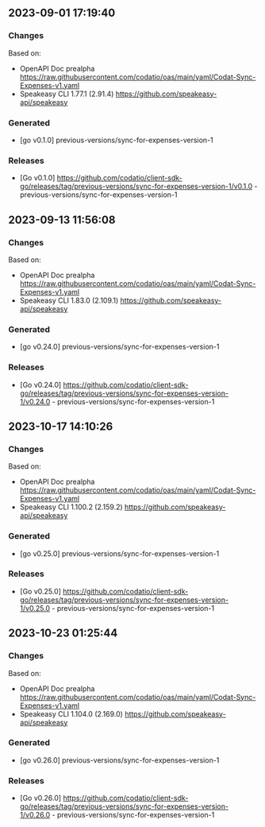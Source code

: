 

## 2023-09-01 17:19:40
### Changes
Based on:
- OpenAPI Doc prealpha https://raw.githubusercontent.com/codatio/oas/main/yaml/Codat-Sync-Expenses-v1.yaml
- Speakeasy CLI 1.77.1 (2.91.4) https://github.com/speakeasy-api/speakeasy
### Generated
- [go v0.1.0] previous-versions/sync-for-expenses-version-1
### Releases
- [Go v0.1.0] https://github.com/codatio/client-sdk-go/releases/tag/previous-versions/sync-for-expenses-version-1/v0.1.0 - previous-versions/sync-for-expenses-version-1

## 2023-09-13 11:56:08
### Changes
Based on:
- OpenAPI Doc prealpha https://raw.githubusercontent.com/codatio/oas/main/yaml/Codat-Sync-Expenses-v1.yaml
- Speakeasy CLI 1.83.0 (2.109.1) https://github.com/speakeasy-api/speakeasy
### Generated
- [go v0.24.0] previous-versions/sync-for-expenses-version-1
### Releases
- [Go v0.24.0] https://github.com/codatio/client-sdk-go/releases/tag/previous-versions/sync-for-expenses-version-1/v0.24.0 - previous-versions/sync-for-expenses-version-1

## 2023-10-17 14:10:26
### Changes
Based on:
- OpenAPI Doc prealpha https://raw.githubusercontent.com/codatio/oas/main/yaml/Codat-Sync-Expenses-v1.yaml
- Speakeasy CLI 1.100.2 (2.159.2) https://github.com/speakeasy-api/speakeasy
### Generated
- [go v0.25.0] previous-versions/sync-for-expenses-version-1
### Releases
- [Go v0.25.0] https://github.com/codatio/client-sdk-go/releases/tag/previous-versions/sync-for-expenses-version-1/v0.25.0 - previous-versions/sync-for-expenses-version-1

## 2023-10-23 01:25:44
### Changes
Based on:
- OpenAPI Doc prealpha https://raw.githubusercontent.com/codatio/oas/main/yaml/Codat-Sync-Expenses-v1.yaml
- Speakeasy CLI 1.104.0 (2.169.0) https://github.com/speakeasy-api/speakeasy
### Generated
- [go v0.26.0] previous-versions/sync-for-expenses-version-1
### Releases
- [Go v0.26.0] https://github.com/codatio/client-sdk-go/releases/tag/previous-versions/sync-for-expenses-version-1/v0.26.0 - previous-versions/sync-for-expenses-version-1